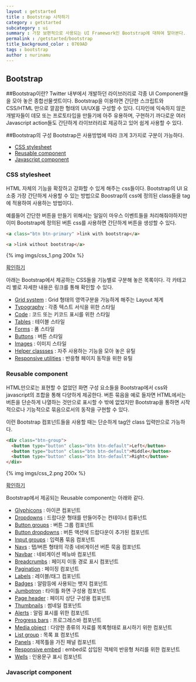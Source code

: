 ```yaml
---
layout : getstarted
title : Bootstrap 시작하기
category : getstarted
subcategory : ui
summary : 가장 보편적으로 사용되는 UI Framework인 Bootstrap에 대하여 알아본다.
permalink : /getstarted/bootstrap
title_background_color : 0769AD
tags : bootstrap
author : nurinamu
---
```


Bootstrap
----

##Bootstrap이란?
Twitter 내부에서 개발하던 라이브러리로 각종 UI Component들을 모아 놓은 종합선물셋트이다.
Bootstrap을 이용하면 간단한 스크립트와 CSS/HTML 만으로 깔끔한 형태의 UI/UX를 구성할 수 있다. 디자인에 익숙하지 않은 개발자들이
데모 또는 프로토타입을 만들기에 아주 유용하며, 구현하기 까다로운 여러 Javascript action들도 간단하게 라이브러리로 제공하고 있어 쉽게 사용할 수 있다.

##Bootstrap의 구성
Bootstrap은 사용방법에 따라 크게 3가지로 구분이 가능하다.

- [CSS stylesheet](#css_style)
- [Reusable component](#reuse_tag)
- [Javascript component](#js_comp)

### <a name="css_style"></a>CSS stylesheet
HTML 자체의 기능을 확장하고 강화할 수 있게 해주는 css들이다.
Bootstrap의 UI 요소중 가장 간단하게 사용할 수 있는 방법으로 Boostrap의 css에 정의된 class들을 tag에 적용하여 사용하는 방법이다.

예를들어 간단한 버튼을 만들기 위해서는 일일이 마우스 이벤트들을 처리해줘야하지만 이미 Bootstrap에 정의된 버튼 css를 사용하면 간단하게 버튼을 생성할 수 있다.

``` html
<a class="btn btn-primary" >link with bootstrap</a>

<a >link without bootstrap</a>
```

{% img imgs/css_1.png 200x %}

[확인하기](http://jsfiddle.net/3d8sgg0k/4/)

아래는 Bootstrap에서 제공하는 CSS들을 기능별로 구분해 놓은 목록이다. 각 카테고리 별로 자세한 내용은 링크를 통해 확인할 수 있다.

- [Grid system](http://getbootstrap.com/css/#grid) : Grid 형태의 영역구분을 가능하게 해주는 Layout 체계
- [Typography](http://getbootstrap.com/css/#type) : 각종 텍스트 서식을 위한 스타일
- [Code](http://getbootstrap.com/css/#code) : 코드 또는 키코드 표시를 위한 스타일
- [Tables](http://getbootstrap.com/css/#tables) : 테이블 스타일
- [Forms](http://getbootstrap.com/css/#forms) : 폼 스타일
- [Buttons](http://getbootstrap.com/css/#buttons) : 버튼 스타일
- [Images](http://getbootstrap.com/css/#images) : 이미지 스타일
- [Helper classses](http://getbootstrap.com/css/#helper-classes) : 자주 사용하는 기능을 모아 놓은 유틸
- [Responsive utilities](http://getbootstrap.com/css/#responsive-utilities) : 반응형 페이지 동작을 위한 유틸

### <a name="reuse_tag"></a>Reusable component
HTML만으로는 표현할 수 없었던 화면 구성 요소들을 Bootstrap에서 css와 javascript의 조합을 통해 다양하게 제공한다.
버튼 묶음을 예로 들자면 HTML에서는 버튼을 단순하게 나열하는 것만으로 표시할 수 밖에 없었지만 Bootstrap을 통하면 시작적으로나 기능적으로 묶음으로서의
동작을 구현할 수 있다.

이런 Bootstrap 컴포넌트들을 사용할 때는 단순하게 tag안 class 입력만으로 가능하다.

``` html
<div class="btn-group">
  <button type="button" class="btn btn-default">Left</button>
  <button type="button" class="btn btn-default">Middle</button>
  <button type="button" class="btn btn-default">Right</button>
</div>
```

{% img imgs/css_2.png 200x %}

[확인하기](http://jsfiddle.net/3d8sgg0k/5/)

Bootstrap에서 제공되는 Reusable component는 아래와 같다.

- [Glyphicons](http://getbootstrap.com/components/#glyphicons) : 아이콘 컴포넌트
- [Dropdowns](http://getbootstrap.com/components/#dropdowns) : 드랍다운 형태를 만들어주는 컨테이너 컴퓨넌트
- [Button groups](http://getbootstrap.com/components/#btn-groups) : 버튼 그룹 컴포넌트
- [Button dropdowns](http://getbootstrap.com/components/#btn-dropdowns) : 버튼 액션에 드랍다운이 추가된 컴포넌트
- [Input groups](http://getbootstrap.com/components/#input-groups) : 입력폼 묶음 컴포넌트
- [Navs](http://getbootstrap.com/components/#navs) : 탭/버튼 형태의 각종 네비게이션 버튼 묵음 컴포넌트
- [Navbar](http://getbootstrap.com/components/#navbar) : 네비게이션 메뉴바 컴포넌트
- [Breadcrumbs](http://getbootstrap.com/components/#breadcrumbs) : 페이지 이동 경로 표시 컴포넌트
- [Pagination](http://getbootstrap.com/components/#pagination) : 페이징 컴포넌트
- [Labels](http://getbootstrap.com/components/#labels) : 레이블/태그 컴포넌트
- [Badges](http://getbootstrap.com/components/#badges) : 알람등에 사용되는 뱃지 컴포넌트
- [Jumbotron](http://getbootstrap.com/components/#jumbotron) : 타이틀 화면 구성용 컴포넌트
- [Page header](http://getbootstrap.com/components/#page-header) : 페이지 상단 구성용 컴포넌트
- [Thumbnails](http://getbootstrap.com/components/#thumbnails) : 썸네일 컴포넌트
- [Alerts](http://getbootstrap.com/components/#alerts) : 알림 표시를 위한 컴포넌트
- [Progress bars](http://getbootstrap.com/components/#progress-bars) : 프로그레스바 컴포넌트
- [Media object](http://getbootstrap.com/components/#media-object) : 다양한 종류의 자료를 목록형태로 표시하기 위한 컴포넌트
- [List group](http://getbootstrap.com/components/#list-group) : 목록 표 컴포넌트
- [Panels](http://getbootstrap.com/components/#panels) : 제목틀을 가진 패널 컴포넌트
- [Responsive embed](http://getbootstrap.com/components/#responsive-embed) : embed로 삽입된 객체의 반응형 처리를 위한 컴포넌트
- [Wells](http://getbootstrap.com/components/#wells) : 인용문구 표시 컴포넌트




### <a name="js_comp"></a>Javascript component

